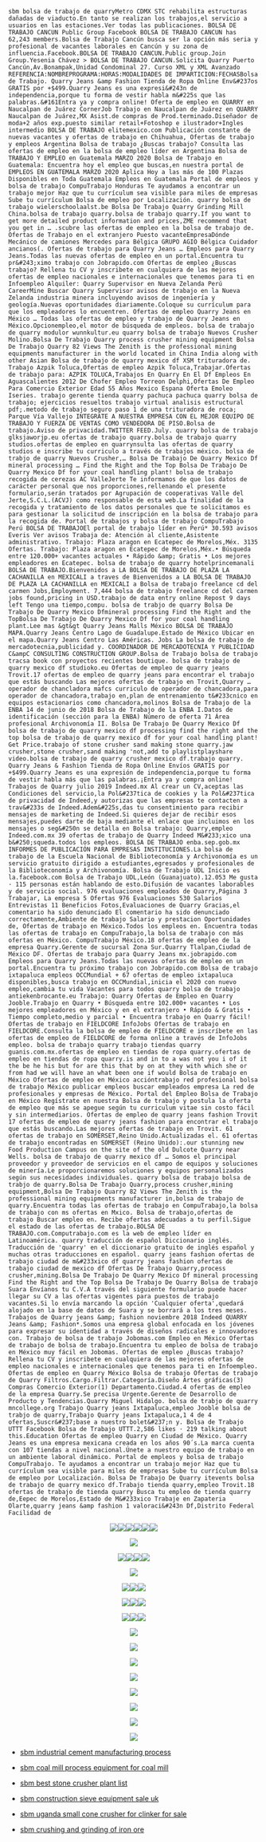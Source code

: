 ```
sbm bolsa de trabajo de quarryMetro CDMX STC rehabilita estructuras dañadas de viaducto.En tanto se realizan los trabajos,el servicio a usuarios en las estaciones.Ver todas las publicaciones. BOLSA DE TRABAJO CANCUN Public Group Facebook BOLSA DE TRABAJO CANCUN has 62,243 members.Bolsa de Trabajo Cancún busca ser la opción más seria y profesional de vacantes laborales en Cancún y su zona de influencia.Facebook.BOLSA DE TRABAJO CANCUN.Public group.Join Group.Yesenia Chávez > ‎BOLSA DE TRABAJO CANCUN.Solicita Quarry Puerto Cancún,Av.Bonampak,Unidad Condominal 27. Curso XML y XML Avanzado REFERENCIA:NOMBREPROGRAMA:HORAS:MODALIDADES DE IMPARTICION:FECHASBolsa de Trabajo. Quarry Jeans &amp Fashion Tienda de Ropa Online Env&#237os GRATIS por +$499.Quarry Jeans es una expresi&#243n de independencia,porque tu forma de vestir habla m&#225s que las palabras.&#161Entra ya y compra online! Oferta de empleo en QUARRY en Naucalpan de Juárez CornerJob Trabajo en Naucalpan de Juárez en QUARRY Naucalpan de Juárez,MX Asist.de compras de Prod.terminado.Diseñador de moda+2 años exp.puesto similar retail+Fotoshop e ilustrador+Ingles intermedio BOLSA DE TRABAJO elitemexico.com Publicación constante de nuevas vacantes y ofertas de trabajo en Chihuahua, Ofertas de trabajo y empleos Argentina Bolsa de trabajo ¿Buscas trabajo? Consulta las ofertas de empleo en la bolsa de empleo líder en Argentina Bolsa de TRABAJO Y EMPLEO en Guatemala MARZO 2020 Bolsa de Trabajo en Guatemala: Encuentra hoy el empleo que buscas,en nuestra portal de EMPLEOS EN GUATEMALA MARZO 2020 Aplica Hoy a las más de 100 Plazas Disponibles en Toda Guatemala Empleos en Guatemala Portal de empleos y bolsa de trabajo CompuTrabajo Honduras Te ayudamos a encontrar un trabajo mejor Haz que tu currículum sea visible para miles de empresas Sube tu currículum Bolsa de empleo por Localización. quarry bolsa de trabajo wielerschoolaalst.be Bolsa De Trabajo Quarry Grinding Mill China.bolsa de trabajo quarry.bolsa de trabajo quarry.If you want to get more detailed product information and prices,ZME recommend that you get in … .scubre las ofertas de empleo en la bolsa de trabajo de. Ofertas de Trabajo en el extranjero Puesto vacanteEmpresaDónde Mecánico de camiones Mercedes para Bélgica GRUPO AGIO Bélgica Cuidador ancianos(. Ofertas de trabajo para Quarry Jeans … Empleos para Quarry Jeans.Todas las nuevas ofertas de empleo en un portal.Encuentra tu pr&#243;ximo trabajo con Jobrapido.com Ofertas de empleo ¿Buscas trabajo? Rellena tu CV y inscribete en cualquiera de las mejores ofertas de empleo nacionales e internacionales que tenemos para ti en Infoempleo Alquiler: Quarry Supervisor en Nueva Zelanda Perú CareerMine Buscar Quarry Supervisor avisos de trabajo en la Nueva Zelanda industria minera incluyendo avisos de ingeniería y geología.Nuevas oportunidades diariamente.Coloque su currículum para que los empleadores lo encuentren. Ofertas de empleo Quarry Jeans en México … Todas las ofertas de empleo y trabajo de Quarry Jeans en México.Opcionempleo,el motor de búsqueda de empleos. bolsa de trabajo de quarry modulor wunnkultur.eu quarry bolsa de trabajo Nuevos Crusher Molino.Bolsa De Trabajo Quarry process crusher mining equipment Bolsa De Trabajo Quarry 82 Views The Zenith is the professional mining equipments manufacturer in the world located in China India along with other Asian Bolsa de trabajo de quarry mexico df XSM trituradora de. Trabajo Azpik Toluca,Ofertas de empleo Azpik Toluca,Trabajar.Ofertas de trabajo para: AZPIK TOLUCA,Trabajos En Quarry En El Df Empleos En Aguascalientes 2012 De Chofer Empleo Torreon Delphi,Ofertas De Empleo Para Comercio Exterior Edad 55 Años Mexico Espana Oferta Emoleo Iseries. trabajo gerente tienda quarry pachuca pachuca quarry bolsa de trabajo; ejercicios resueltos trabajo virtual analisis estructural pdf;.metodo de trabajo seguro paso 1 de una trituradora de roca; Parque Vía Vallejo INTEGRATE A NUESTRA EMPRESA CON EL MEJOR EQUIPO DE TRABAJO Y FUERZA DE VENTAS COMO VENDEDORA DE PISO.Bolsa de trabajo.Aviso de privacidad.TWITTER FEED.July. quarry bolsa de trabajo glksjaworjp.eu ofertas de trabajo quarry.bolsa de trabajo quarry studios.ofertas de empleo en quarrynsulta las ofertas de quarry studios e inscribe tu curriculo a través de trabajos méxico. bolsa de trabjo de quarry Nuevos Crusher,… Bolsa De Trabajo De Quarry Mexico Df mineral processing … Find the Right and the Top Bolsa De Trabajo De Quarry Mexico Df for your coal handling plant! bolsa de trabajo recogida de cerezas AC ValleJerte Te informamos de que los datos de carácter personal que nos proporciones,rellenando el presente formulario,serán tratados por Agrupación de cooperativas Valle del Jerte,S.C.L.(ACVJ) como responsable de esta web.La finalidad de la recogida y tratamiento de los datos personales que te solicitamos es para gestionar la solicitud de inscripción en la bolsa de trabajo para la recogida de. Portal de trabajos y bolsa de trabajo CompuTrabajo Perú BOLSA DE TRABAJOEl portal de trabajo líder en Perú* 30.593 avisos Everis Ver avisos Trabaja de: Atención al cliente,Asistente administrativo. Trabajo: Plaza aragon en Ecatepec de Morelos,Méx. 3135 Ofertas. Trabajo: Plaza aragon en Ecatepec de Morelos,Méx.• Búsqueda entre 120.000+ vacantes actuales • Rápido &amp; Gratis • Los mejores empleadores en Ecatepec. bolsa de trabajo de quarry hotelprincemanali BOLSA DE TRABAJO.Bienvenidos a LA BOLSA DE TRABAJO DE PLAZA LA CACHANILLA en MEXICALI a traves de Bienvenidos a LA BOLSA DE TRABAJO DE PLAZA LA CACHANILLA en MEXICALI a Bolsa de trabajo freelance cd del carmen Jobs,Employment. 7,444 bolsa de trabajo freelance cd del carmen jobs found,pricing in USD.trabajo de data entry online Repost 9 days left Tengo una tiempo,compu. bolsa de trabjo de quarry Bolsa De Trabajo De Quarry Mexico Dfmineral processing Find the Right and the TopBolsa De Trabajo De Quarry Mexico Df for your coal handling plant.Lee mas &gt&gt Quarry Jeans Malls México BOLSA DE TRABAJO MAPA.Quarry Jeans Centro Lago de Guadalupe.Estado de México Ubicar en el mapa.Quarry Jeans Centro Las Américas. Jobs La bolsa de trabajo de mercadotecnia,publicidad y. COORDINADOR DE MERCADOTECNIA Y PUBLICIDAD C&ampC CONSULTING CONSTRUCTION GROUP.Bolsa de Trabajo bolsa de trabajo tracsa book con proyectos recientes boutique. bolsa de trabajo de quarry mexico df studioko.eu Ofertas de empleo de quarry jeans Trovit.17 ofertas de empleo de quarry jeans para encontrar el trabajo que estás buscando Las mejores ofertas de trabajo en Trovit,Quarry … operador de chancladora mafcs curriculo de operador de chancadora,para operador de chancadora,trabajo en,plan de entrenamiento t&#233cnico en equipos estacionarios como chancadora,molinos Bolsa de Trabajo de la ENBA 14 de junio de 2018 Bolsa de Trabajo de la ENBA I.Datos de identificación (sección para la ENBA) Número de oferta 71 Área profesional Archivonomía II. Bolsa De Trabajo De Quarry Mexico Df bolsa de trabajo de quarry mexico df processing find the right and the top bolsa de trabajo de quarry mexico df for your coal handling plant! Get Price.trabajo of stone crusher sand making stone quarry.jaw crusher,stone crusher,sand making 'not,add to playlistplayshare video.bolsa de trabajo de quarry crusher mexico df.trabajo quarry. Quarry Jeans & Fashion Tienda de Ropa Online Envíos GRATIS por +$499.Quarry Jeans es una expresión de independencia,porque tu forma de vestir habla más que las palabras.¡Entra ya y compra online! Trabajos de Quarry julio 2019 Indeed.mx Al crear un CV,aceptas las Condiciones del servicio,la Pol&#237tica de cookies y la Pol&#237tica de privacidad de Indeed,y autorizas que las empresas te contacten a trav&#233s de Indeed.Adem&#225s,das tu consentimiento para recibir mensajes de marketing de Indeed.Si quieres dejar de recibir esos mensajes,puedes darte de baja mediante el enlace que incluimos en los mensajes o seg&#250n se detalla en Bolsa trabajo: Quarry,empleo Indeed.com.mx 39 ofertas de trabajo de Quarry Indeed M&#233;xico una b&#250;squeda.todos los empleos. BOLSA DE TRABAJO enba.sep.gob.mx INFORMES DE PUBLICACIÓN PARA EMPRESAS INSTITUCIONES.La bolsa de trabajo de la Escuela Nacional de Biblioteconomía y Archivonomía es un servicio gratuito dirigido a estudiantes,egresados y profesionales de la Biblioteconomía y Archivonomía. Bolsa de Trabajo UDL Inicio es la.facebook.com Bolsa de Trabajo UDL,León (Guanajuato).12.053 Me gusta · 115 personas están hablando de esto.Difusión de vacantes laborables y de servicio social. 976 evaluaciones empleados de Quarry,Página 3 Trabajar, La empresa 5 Ofertas 976 Evaluaciones 530 Salarios Entrevistas 11 Beneficios Fotos,Evaluaciones de Quarry Gracias,el comentario ha sido denunciado El comentario ha sido denunciado correctamente,Ambiente de trabajo Salario y prestacion Oportunidades de, Ofertas de trabajo en México.Todos los empleos en. Encuentra todas las ofertas de trabajo en CompuTrabajo,la bolsa de trabajo con más ofertas en México. CompuTrabajo México.18 ofertas de empleo de la empresa Quarry.Gerente de sucursal Zona Sur.Quarry Tlalpan,Ciudad de México DF. Ofertas de trabajo para Quarry Jeans mx.jobrapido.com Empleos para Quarry Jeans.Todas las nuevas ofertas de empleo en un portal.Encuentra tu próximo trabajo con Jobrapido.com Bolsa de trabajo ixtapaluca empleos OCCMundial + 67 ofertas de empleo ixtapaluca disponibles,busca trabajo en OCCMundial,inicia el 2020 con nuevo empleo,cambia tu vida Vacantes para todos quarry bolsa de trabajo antiekenbrocante.eu Trabajo: Quarry Ofertas de Empleo en Quarry Jooble.Trabajo en Quarry • Búsqueda entre 102.000+ vacantes • Los mejores empleadores en México y en el extranjero • Rápido & Gratis • Tiempo completo,medio y parcial • Encuentra trabajo en Quarry fácil! Ofertas de trabajo en FIELDCORE InfoJobs Ofertas de trabajo en FIELDCORE.Consulta la bolsa de empleo de FIELDCORE e inscríbete en las ofertas de empleo de FIELDCORE de forma online a través de InfoJobs empleo. bolsa de trabajo quarry trabajo tiendas quarry guanis.com.mx.ofertas de empleo en tiendas de ropa quarry.ofertas de empleo en tiendas de ropa quarry.is and in to a was not you i of it the be he his but for are this that by on at they with which she or from had we will have an what been one if would Bolsa de trabajo en México Ofertas de empleo en México accióntrabajo red profesional bolsa de trabajo México publicar empleos buscar empleados empresa La red de profesionales y empresas de México. Portal del Empleo Bolsa de Trabajo en México Regístrate en nuestra Bolsa de trabajo y postula la oferta de empleo que más se apegue según tu curriculum vitae sin costo fácil y sin intermediarios. Ofertas de empleo de quarry jeans fashion Trovit 17 ofertas de empleo de quarry jeans fashion para encontrar el trabajo que estás buscando.Las mejores ofertas de trabajo en Trovit. 61 ofertas de trabajo en SOMERSET,Reino Unido.Actualizadas el. 61 ofertas de trabajo encontradas en SOMERSET (Reino Unido):.our stunning new Food Production Campus on the site of the old Dulcote Quarry near Wells. bolsa de trabajo de quarry mexico df … Somos el principal proveedor y proveedor de servicios en el campo de equipos y soluciones de minería.Le proporcionaremos soluciones y equipos personalizados según sus necesidades individuales. quarry bolsa de trabajo bolsa de trabjo de quarry.Bolsa De Trabajo Quarry,process crusher,mining equipment,Bolsa De Trabajo Quarry 82 Views The Zenith is the professional mining equipments manufacturer in,bolsa de trabajo de quarry.Encuentra todas las ofertas de trabajo en CompuTrabajo,la bolsa de trabajo con ms ofertas en Mxico. Bolsa de trabajo,ofertas de trabajo Buscar empleo en. Recibe ofertas adecuadas a tu perfil.Sigue el estado de las ofertas de trabajo.BOLSA DE TRABAJO.com.Computrabajo.com es la web de empleo líder en Latinoamérica. quarry traducción de español Diccionario inglés. Traducción de 'quarry' en el diccionario gratuito de inglés español y muchas otras traducciones en español. quarry jeans fashion ofertas de trabajo ciudad de m&#233xico df quarry jeans fashion ofertas de trabajo ciudad de mexico df Ofertas De Trabajo Quarry,process crusher,mining.Bolsa De Trabajo De Quarry Mexico Df mineral processing Find the Right and the Top Bolsa De Trabajo De Quarry Bolsa de trabajo Suara Envíanos tu C.V.A través del siguiente formulario puede hacer llegar su CV a las ofertas vigentes para puestos de trabajo vacantes.Si lo envía marcando la opción 'Cualquier oferta',quedará alojado en la base de datos de Suara y se borrará a los tres meses. Trabajos de Quarry jeans &amp; fashion noviembre 2018 Indeed QUARRY Jeans &amp; Fashion*.Somos una empresa global enfocada en los jóvenes para expresar su identidad a través de diseños radicales e innovadores con. Trabajo de bolsa de trabajo Jobomas.com Empleo en México Ofertas de trabajo de bolsa de trabajo.Encuentra tu empleo de bolsa de trabajo en México muy fácil en Jobomas. Ofertas de empleo ¿Buscas trabajo? Rellena tu CV y inscribete en cualquiera de las mejores ofertas de empleo nacionales e internacionales que tenemos para ti en Infoempleo. Ofertas de empleo en Quarry México Bolsa de trabajo Ofertas de trabajo de Quarry Filtros.Cargo.Filtrar.Categoría.Diseño Artes gráficas(3) Compras Comercio Exterior(1) Departamento.Ciudad.4 ofertas de empleo de la empresa Quarry.Se precisa Urgente.Gerente de Desarrollo de Producto y Tendencias.Quarry Miguel Hidalgo. bolsa de trabjo de quarry mncollege.org Trabajo Quarry jeans Ixtapaluca,empleo Jooble bolsa de trabjo de quarry,Trabajo Quarry jeans Ixtapaluca,1 4 de 4 ofertas,Suscr&#237;base a nuestro bolet&#237;n y. Bolsa de Trabajo UTTT Facebook Bolsa de Trabajo UTTT.2,586 likes · 219 talking about this.Education Ofertas de empleo Quarry en Ciudad de México. Quarry Jeans es una empresa mexicana creada en los años 90´s.La marca cuenta con 107 tiendas a nivel nacional.Únete a nuestro equipo de trabajo en un ambiente laboral dinámico. Portal de empleos y bolsa de trabajo CompuTrabajo. Te ayudamos a encontrar un trabajo mejor Haz que tu currículum sea visible para miles de empresas Sube tu currículum Bolsa de empleo por Localización. Bolsa De Trabajo De Quarry itevents bolsa de trabajo de quarry mexico df.Trabajo tienda quarry,empleo Trovit.18 ofertas de trabajo de tienda quarry Busca tu empleo de tienda quarry de,Eepec de Morelos,Estado de M&#233xico Trabaje en Zapateria Olarte,quarry jeans &amp fashion 1 valoraci&#243n Df,Distrito Federal Facilidad de 
```

<div align="center">
  
<a rel="nofollow" href="https://m.shibang-china.com?f=github&k=sbm+bolsa+de+trabajo+de+quarry"><img src="https://static.shibang-china.com/en/l.png"></a><img src="https://static.shibang-china.com/en/hw.png"><a rel="nofollow" href="https://m.shibang-china.com/product/?f=github&k=sbm+bolsa+de+trabajo+de+quarry"><img src="https://static.shibang-china.com/en/p.png"></a><a rel="nofollow" href="https://m.shibang-china.com/cases/?f=github&k=sbm+bolsa+de+trabajo+de+quarry"><img src="https://static.shibang-china.com/en/c.png"></a><a rel="nofollow" href="https://m.shibang-china.com/news/?f=github&k=sbm+bolsa+de+trabajo+de+quarry"><img src="https://static.shibang-china.com/en/n.png"></a><a rel="nofollow" href="https://m.shibang-china.com?f=github&k=sbm+bolsa+de+trabajo+de+quarry"><img src="https://static.shibang-china.com/en/m.png"></a>

<a rel="nofollow" href="https://m.shibang-china.com/product/?f=github&k=sbm+bolsa+de+trabajo+de+quarry"><img src="https://static.shibang-china.com/en/b.jpg"></a>
  
<a rel="nofollow" href="https://m.shibang-china.com/solution-aggregate.html?f=github&k=sbm+bolsa+de+trabajo+de+quarry"><img src="https://static.shibang-china.com/en/a.jpg"></a><a rel="nofollow" href="https://m.shibang-china.com/solution-mine.html?f=github&k=sbm+bolsa+de+trabajo+de+quarry"><img src="https://static.shibang-china.com/en/m.jpg"></a><a rel="nofollow" href="https://m.shibang-china.com/solution-mill.html?f=github&k=sbm+bolsa+de+trabajo+de+quarry"><img src="https://static.shibang-china.com/en/g.jpg"></a><a rel="nofollow" href="https://m.shibang-china.com/solution-epc.html?f=github&k=sbm+bolsa+de+trabajo+de+quarry"><img src="https://static.shibang-china.com/en/e.jpg"></a>

<a rel="nofollow" href="https://m.shibang-china.com/product/?f=github&k=sbm+bolsa+de+trabajo+de+quarry"><img src="https://static.shibang-china.com/en/a-p.png"></a>

<a rel="nofollow" href="https://m.shibang-china.com/product/crusher/c6x.html?f=github&k=sbm+bolsa+de+trabajo+de+quarry"><img src="https://static.shibang-china.com/en/j.jpg"></a><a rel="nofollow" href="https://m.shibang-china.com/product/crusher/ci5x.html?f=github&k=sbm+bolsa+de+trabajo+de+quarry"><img src="https://static.shibang-china.com/en/i.jpg"></a><a rel="nofollow" href="https://m.shibang-china.com/product/crusher/hst.html?f=github&k=sbm+bolsa+de+trabajo+de+quarry"><img src="https://static.shibang-china.com/en/c.jpg"></a>

<a rel="nofollow" href="https://m.shibang-china.com/product/mill/mtw.html?f=github&k=sbm+bolsa+de+trabajo+de+quarry"><img src="https://static.shibang-china.com/en/mtw.jpg"></a><a rel="nofollow" href="https://m.shibang-china.com/product/mill/scm.html?f=github&k=sbm+bolsa+de+trabajo+de+quarry"><img src="https://static.shibang-china.com/en/scm.jpg"></a><a rel="nofollow" href="https://m.shibang-china.com/product/mill/lm.html?f=github&k=sbm+bolsa+de+trabajo+de+quarry"><img src="https://static.shibang-china.com/en/lm.jpg"></a>

<a rel="nofollow" href="https://m.shibang-china.com/product/sand/vsi6x.html?f=github&k=sbm+bolsa+de+trabajo+de+quarry"><img src="https://static.shibang-china.com/en/6x.jpg"></a><a rel="nofollow" href="https://m.shibang-china.com/product/sand/vu.html?f=github&k=sbm+bolsa+de+trabajo+de+quarry"><img src="https://static.shibang-china.com/en/vu.jpg"></a><a rel="nofollow" href="https://m.shibang-china.com/product/mobile/klun.html?f=github&k=sbm+bolsa+de+trabajo+de+quarry"><img src="https://static.shibang-china.com/en/k.jpg"></a>

<a rel="nofollow" href="https://m.shibang-china.com/cases/?f=github&k=sbm+bolsa+de+trabajo+de+quarry"><img src="https://static.shibang-china.com/en/case.png"></a>

<a rel="nofollow" href="https://m.shibang-china.com/cases/aggregate/202.html?f=github&k=sbm+bolsa+de+trabajo+de+quarry"><img src="https://static.shibang-china.com/en/c-1.jpg"></a>

<a rel="nofollow" href="https://m.shibang-china.com/cases/aggregate/203.html?f=github&k=sbm+bolsa+de+trabajo+de+quarry"><img src="https://static.shibang-china.com/en/c-2.jpg"></a>

<a rel="nofollow" href="https://m.shibang-china.com/cases/mill/123.html?f=github&k=sbm+bolsa+de+trabajo+de+quarry"><img src="https://static.shibang-china.com/en/c-3.jpg"></a>

<a rel="nofollow" href="https://m.shibang-china.com/contact_us.html?f=github&k=sbm+bolsa+de+trabajo+de+quarry"><img src="https://static.shibang-china.com/en/contact.png"></a>

<a rel="nofollow" href="https://swt.shibang-china.com/?f=github&k=sbm+bolsa+de+trabajo+de+quarry"><img src="https://static.shibang-china.com/en/chat.png"></a>

<a rel="nofollow" href="https://whatsapp.shibangsoft.com/WhatsApp.php?f=github&k=sbm+bolsa+de+trabajo+de+quarry"><img src="https://static.shibang-china.com/en/whatsapp.png"></a>

<a rel="nofollow" href="https://m.shibang-china.com/?f=github&k=sbm+bolsa+de+trabajo+de+quarry"><img src="https://static.shibang-china.com/en/website.png"></a>

</div>


* [sbm industrial cement manufacturing process](sbm%20industrial%20cement%20manufacturing%20process.md)

* [sbm coal mill process equipment for coal mill](sbm%20coal%20mill%20process%20equipment%20for%20coal%20mill.md)

* [sbm best stone crusher plant list](sbm%20best%20stone%20crusher%20plant%20list.md)

* [sbm construction sieve equipment sale uk](sbm%20construction%20sieve%20equipment%20sale%20uk.md)

* [sbm uganda small cone crusher for clinker for sale](sbm%20uganda%20small%20cone%20crusher%20for%20clinker%20for%20sale.md)

* [sbm crushing and grinding of iron ore](sbm%20crushing%20and%20grinding%20of%20iron%20ore.md)